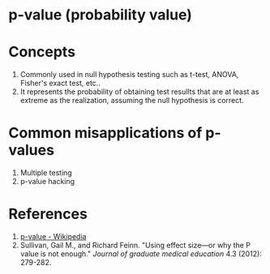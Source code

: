 # p-value (probability value)

# Concepts
1. Commonly used in null hypothesis testing such as t-test, ANOVA, Fisher's exact test, etc..
2. It represents the probability of obtaining test resullts that are at least as extreme as the realization, assuming the null hypothesis is correct.

# Common misapplications of p-values
1. Multiple testing
2. p-value hacking

# References
1. [p-value - Wikipedia](https://www.jgme.org/doi/abs/10.4300/JGME-D-12-00156.1)
2. Sullivan, Gail M., and Richard Feinn. "Using effect size—or why the P value is not enough." *Journal of graduate medical education* 4.3 (2012): 279-282.
